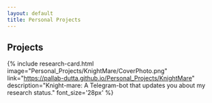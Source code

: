 ```yaml
---
layout: default
title: Personal Projects
---
```


<style>
@media (max-width: 768px) {
    .site-nav {
        position: absolute;
        top: 9px;
        right: 15px;
        background-color: unset;
        border: unset;
        border-radius: 5px;
        text-align: right;
    }

    .site-nav input ~ .trigger {
        clear: both;
        display: none;
        position: relative;
        background-color: beige;
        border: 2px solid black;
        z-index: 25;
        border-bottom-left-radius: 90px;
        overflow: hidden;
    }
}
</style>

## Projects

{% include research-card.html 
   image="Personal_Projects/KnightMare/CoverPhoto.png"
   link="https://pallab-dutta.github.io/Personal_Projects/KnightMare"
   description="Knight-mare: A Telegram-bot that updates you about my research status."
   font_size='28px'
%}

<style>
  .site-footer {
    display: none;
  }
</style>
